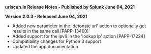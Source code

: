 **urlscan.io Release Notes - Published by Splunk June 04, 2021**


**Version 2.0.3 - Released June 04, 2021**

* Added new parameter in the 'detonate url' action to optionally get results in the same call [PAPP-13460]
* Added support for the ipv6 in the 'lookup ip' action [PAPP-17224]
* Compatibility changes for Python 3 support
* Updated the app documentation

